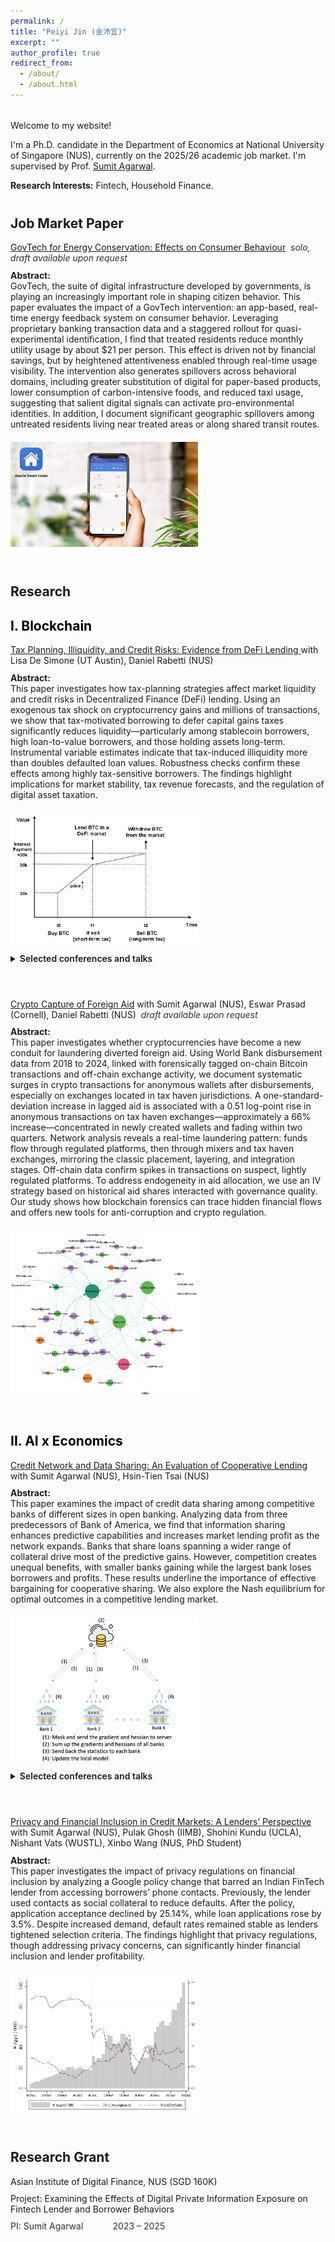 ```yaml
---
permalink: /
title: "Peiyi Jin (金沛宜)"
excerpt: ""
author_profile: true
redirect_from: 
  - /about/
  - /about.html
---
```

<style>
  /* page width */
  .page, .main, .page__content, .archive {
    max-width: 1500px;
    margin: 0 auto;
    padding: 0 30px;
  }

  /* spacing system */
  .section-gap { margin-top: 2rem; }
  .section-gap-lg { margin-top: 2.5rem; }

  /* paper blocks */
  .paper-entry { margin-bottom: 3.5rem; }
  .paper-flex {
    display: flex; align-items: flex-start; gap: 20px; flex-wrap: wrap;
  }
  .paper-text { flex: 1; min-width: 260px; }
  .paper-text p { margin: 0 0 .65rem 0; }
  .paper-text p:last-child { margin-bottom: 0; }
  .paper-media { flex: 0 0 auto; }
  .paper-media img { max-width: 300px; height: auto; cursor: zoom-in; }

  /* details */
  details { margin-top: .75rem; }
  summary { cursor: pointer; font-weight: 600; }

  /* small tweaks */
  .muted { opacity: .9; }
</style>

<div class="section-gap"></div>

<p>Welcome to my website!</p>

<p>I'm a Ph.D. candidate in the Department of Economics at National University of Singapore (NUS), currently on the 2025/26 academic job market. I'm supervised by Prof. <a href="https://www.ushakrisna.com/" target="_blank" rel="noopener noreferrer">Sumit Agarwal</a>.</p>

<p><strong>Research Interests:</strong> Fintech, Household Finance.</p>

<h2 class="section-gap-lg">Job Market Paper</h2>

<!-- =============== JMP =============== -->
<div class="paper-entry">
  <div class="paper-flex">
    <div class="paper-text">
      <p>
        <a href="#">GovTech for Energy Conservation: Effects on Consumer Behaviour</a>
        <em class="muted"> &nbsp;solo, draft available upon request</em>
      </p>
      <p><strong>Abstract:</strong><br>
        GovTech, the suite of digital infrastructure developed by governments, is playing an increasingly important role in shaping citizen behavior. This paper evaluates the impact of a GovTech intervention: an app-based, real-time energy feedback system on consumer behavior. Leveraging proprietary banking transaction data and a staggered rollout for quasi-experimental identification, I find that treated residents reduce monthly utility usage by about $21 per person. This effect is driven not by financial savings, but by heightened attentiveness enabled through real-time usage visibility. The intervention also generates spillovers across behavioral domains, including greater substitution of digital for paper-based products, lower consumption of carbon-intensive foods, and reduced taxi usage, suggesting that salient digital signals can activate pro-environmental identities. In addition, I document significant geographic spillovers among untreated residents living near treated areas or along shared transit routes.
      </p>
    </div>
    <div class="paper-media">
      <a href="/images/app.png" target="_blank" rel="noopener noreferrer">
        <img src="/images/app.png" alt="Consumption Not Less but Greener">
      </a>
    </div>
  </div>
</div>

<h2 class="section-gap-lg">Research</h2>

<h2 style="color:#000">I. Blockchain</h2>

<!-- =============== 1) DeFi Lending =============== -->
<div class="paper-entry">
  <div class="paper-flex">
    <div class="paper-text">
      <p>
        <a href="https://papers.ssrn.com/sol3/papers.cfm?abstract_id=4764605" target="_blank" rel="noopener noreferrer">
          Tax Planning, Illiquidity, and Credit Risks: Evidence from DeFi Lending
        </a> with Lisa De Simone (UT Austin), Daniel Rabetti (NUS)
      </p>
      <p><strong>Abstract:</strong><br>
        This paper investigates how tax-planning strategies affect market liquidity and credit risks in Decentralized Finance (DeFi) lending. Using an exogenous tax shock on cryptocurrency gains and millions of transactions, we show that tax-motivated borrowing to defer capital gains taxes significantly reduces liquidity—particularly among stablecoin borrowers, high loan-to-value borrowers, and those holding assets long-term. Instrumental variable estimates indicate that tax-induced illiquidity more than doubles defaulted loan values. Robustness checks confirm these effects among highly tax-sensitive borrowers. The findings highlight implications for market stability, tax revenue forecasts, and the regulation of digital asset taxation.
      </p>
    </div>
    <div class="paper-media">
      <a href="/images/blockchain1.png" target="_blank" rel="noopener noreferrer">
        <img src="/images/blockchain1.png" alt="DeFi Lending">
      </a>
    </div>
  </div>
  <details>
    <summary>Selected conferences and talks</summary>
    <p>
      International Monetary Fund (IMF) Workshop in Digital Money and Taxation (2025);  
      Hawai’i Accounting Research Conference (HARC, 2025);  
      Tokenomics Conference (2024);  
      Workshop on the Economics of Technology and Decentralization at Waseda University;  
      National University of Singapore; Cornell–Tsinghua Summer Finance Institute;  
      IESE Barcelona Tax Conference; IC3 Blockchain Camp at Cornell Tech;  
      Finance and Accounting Annual Research Symposium; Research Symposium on Finance and Economics;  
      Bank of Finland; European Systemic Risk Board; Conference in AI and Systemic Risk Analytics;  
      Swiss National Bank Conference on Cryptoassets and Financial Innovation; Euroasia Conference;  
      Hong Kong University Summer Conference; Bank of Japan;  
      FeAT International Conference on Artificial Intelligence; Tsinghua University (SEM and PBC, 2024);  
      Singapore FinTech Festival; 14th Financial Markets and Corporate Governance Conference;  
      AI Global Finance Research Conference (Ho Chi Minh City, 2023).
    </p>
  </details>
</div>

<!-- =============== 2) Crypto Capture =============== -->
<div class="paper-entry">
  <div class="paper-flex">
    <div class="paper-text">
      <p>
        <a href="#">Crypto Capture of Foreign Aid</a> with Sumit Agarwal (NUS), Eswar Prasad (Cornell), Daniel Rabetti (NUS)
        <em class="muted"> &nbsp;draft available upon request</em>
      </p>
      <p><strong>Abstract:</strong><br>
        This paper investigates whether cryptocurrencies have become a new conduit for laundering diverted foreign aid. Using World Bank disbursement data from 2018 to 2024, linked with forensically tagged on-chain Bitcoin transactions and off-chain exchange activity, we document systematic surges in crypto transactions for anonymous wallets after disbursements, especially on exchanges located in tax haven jurisdictions. A one-standard-deviation increase in lagged aid is associated with a 0.51 log-point rise in anonymous transactions on tax haven exchanges—approximately a 66% increase—concentrated in newly created wallets and fading within two quarters. Network analysis reveals a real-time laundering pattern: funds flow through regulated platforms, then through mixers and tax haven exchanges, mirroring the classic placement, layering, and integration stages. Off-chain data confirm spikes in transactions on suspect, lightly regulated platforms. To address endogeneity in aid allocation, we use an IV strategy based on historical aid shares interacted with governance quality. Our study shows how blockchain forensics can trace hidden financial flows and offers new tools for anti-corruption and crypto regulation.
      </p>
    </div>
    <div class="paper-media">
      <a href="/images/agg20.png" target="_blank" rel="noopener noreferrer">
        <img src="/images/agg20.png" alt="Crypto Capture">
      </a>
    </div>
  </div>
</div>

<h2 style="color:#000">II. AI x Economics</h2>

<!-- =============== 3) Cooperative Lending =============== -->
<div class="paper-entry">
  <div class="paper-flex">
    <div class="paper-text">
      <p>
        <a href="https://papers.ssrn.com/sol3/papers.cfm?abstract_id=4463473" target="_blank" rel="noopener noreferrer">
          Credit Network and Data Sharing: An Evaluation of Cooperative Lending
        </a>
        with Sumit Agarwal (NUS), Hsin-Tien Tsai (NUS)
      </p>
      <p><strong>Abstract:</strong><br>
        This paper examines the impact of credit data sharing among competitive banks of different sizes in open banking. Analyzing data from three predecessors of Bank of America, we find that information sharing enhances predictive capabilities and increases market lending profit as the network expands. Banks that share loans spanning a wider range of collateral drive most of the predictive gains. However, competition creates unequal benefits, with smaller banks gaining while the largest bank loses borrowers and profits. These results underline the importance of effective bargaining for cooperative sharing. We also explore the Nash equilibrium for optimal outcomes in a competitive lending market.
      </p>
    </div>
    <div class="paper-media">
      <a href="/images/bank.png" target="_blank" rel="noopener noreferrer">
        <img src="/images/bank.png" alt="Illustration of cooperative lending network among banks">
      </a>
    </div>
  </div>
  <details>
    <summary>Selected conferences and talks</summary>
    <p>
      29th International Conference on Computing in Economics and Finance (CEF), Nice (2023);
      Asian Meeting of the Econometric Society, Tsinghua University, Beijing (2023)
    </p>
  </details>
</div>

<!-- =============== 4) Privacy & Inclusion =============== -->
<div class="paper-entry">
  <div class="paper-flex">
    <div class="paper-text">
      <p>
        <a href="https://drive.google.com/file/d/1QY0Ba49V9RbYpTz1cms9vca-3N3dRO-u/view" target="_blank" rel="noopener noreferrer">
          Privacy and Financial Inclusion in Credit Markets: A Lenders’ Perspective
        </a> with Sumit Agarwal (NUS), Pulak Ghosh (IIMB), Shohini Kundu (UCLA), Nishant Vats (WUSTL), Xinbo Wang (NUS, PhD Student)
      </p>
      <p><strong>Abstract:</strong><br>
        This paper investigates the impact of privacy regulations on financial inclusion by analyzing a Google policy change that barred an Indian FinTech lender from accessing borrowers’ phone contacts. Previously, the lender used contacts as social collateral to reduce defaults. After the policy, application acceptance declined by 25.14%, while loan applications rose by 3.5%. Despite increased demand, default rates remained stable as lenders tightened selection criteria. The findings highlight that privacy regulations, though addressing privacy concerns, can significantly hinder financial inclusion and lender profitability.
      </p>
    </div>
    <div class="paper-media">
      <a href="/images/india_loan.png" target="_blank" rel="noopener noreferrer">
        <img src="/images/india_loan.png" alt="Privacy and Inclusion">
      </a>
    </div>
  </div>
</div>


<!-- =============== Grant =============== -->
<h2 class="section-gap-lg">Research Grant</h2>
<div class="paper-entry">
  <div class="paper-flex">
    <div class="paper-text">
      <p>
        Asian Institute of Digital Finance, NUS (SGD 160K)
      </p>
      <p>Project: Examining the Effects of Digital Private Information Exposure on Fintech Lender and Borrower Behaviors</p>
      <p class="muted">PI: Sumit Agarwal  &nbsp;&nbsp;&nbsp;&nbsp;&nbsp;&nbsp;&nbsp;&nbsp;&nbsp;&nbsp;        2023 – 2025</p>
    </div>
  </div>
</div>